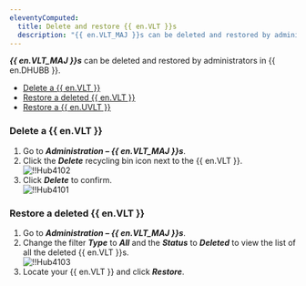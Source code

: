 ```yaml
---
eleventyComputed:
  title: Delete and restore {{ en.VLT }}s
  description: "{{ en.VLT_MAJ }}s can be deleted and restored by administrators in {{ en.DHUBB }}."
---
```

***{{ en.VLT_MAJ }}s*** can be deleted and restored by administrators in {{ en.DHUBB }}.  

* [Delete a {{ en.VLT }}](#delete-a-vault) 
* [Restore a deleted {{ en.VLT }}](#restore-a-deleted-vault) 
* [Restore a {{ en.UVLT }}](/kb/hub-business/how-to-articles/restore-user-vault/) 

### Delete a {{ en.VLT }} 

1. Go to ***Administration – {{ en.VLT_MAJ }}s***. 
1. Click the ***Delete*** recycling bin icon next to the {{ en.VLT }}.  
![!!Hub4102](https://webdevolutions.azureedge.net/docs/en/hub/Hub4102.png) 
1. Click ***Delete*** to confirm.  
![!!Hub4101](https://webdevolutions.azureedge.net/docs/en/hub/Hub4101.png) 

### Restore a deleted {{ en.VLT }} 

1. Go to ***Administration – {{ en.VLT_MAJ }}s***. 
1. Change the filter ***Type*** to ***All*** and the ***Status*** to ***Deleted*** to view the list of all the deleted {{ en.VLT }}s.  
![!!Hub4103](https://webdevolutions.azureedge.net/docs/en/hub/Hub4103.png) 
1. Locate your {{ en.VLT }} and click ***Restore***. 
